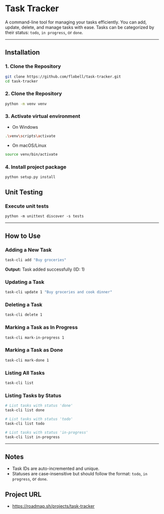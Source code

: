# Task Tracker
A command-line tool for managing your tasks efficiently. You can add, update, delete, and manage tasks with ease. Tasks can be categorized by their status: `todo`, `in progress`, or `done`.

---

## Installation

### 1. Clone the Repository
```bash
git clone https://github.com/flobell/task-tracker.git
cd task-tracker
```

### 2. Clone the Repository
```bash
python -m venv venv
```

### 3. Activate virtual environment

- On Windows
```bash
.\venv\scripts\activate
```
- On macOS/Linux
```bash
source venv/bin/activate
```

### 4. Install project package

```bash
python setup.py install
```

## Unit Testing

### Execute unit tests

```
python -m unittest discover -s tests
```

---
## How to Use

### Adding a New Task
```bash
task-cli add "Buy groceries"
```
**Output:** Task added successfully (ID: 1)

### Updating a Task
```bash
task-cli update 1 "Buy groceries and cook dinner"
```

### Deleting a Task
```bash
task-cli delete 1
```

### Marking a Task as In Progress
```bash
task-cli mark-in-progress 1
```

### Marking a Task as Done
```bash
task-cli mark-done 1
```

### Listing All Tasks
```bash
task-cli list
```

### Listing Tasks by Status
```bash
# List tasks with status 'done'
task-cli list done

# List tasks with status 'todo'
task-cli list todo

# List tasks with status 'in-progress'
task-cli list in-progress
```

---

## Notes
- Task IDs are auto-incremented and unique.
- Statuses are case-insensitive but should follow the format: `todo`, `in progress`, or `done`.


## Project URL
- https://roadmap.sh/projects/task-tracker